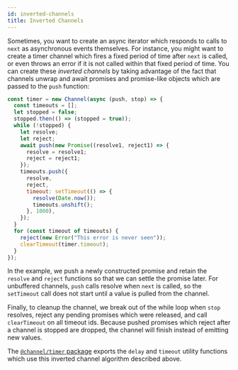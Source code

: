 ```yaml
---
id: inverted-channels
title: Inverted Channels
---
```


Sometimes, you want to create an async iterator which responds to calls to `next` as asynchronous events themselves. For instance, you might want to create a timer channel which fires a fixed period of time after `next` is called, or even throws an error if it is not called within that fixed period of time. You can create these *inverted channels* by taking advantage of the fact that channels unwrap and await promises and promise-like objects which are passed to the `push` function:


```js
const timer = new Channel(async (push, stop) => {
  const timeouts = [];
  let stopped = false;
  stopped.then(() => (stopped = true));
  while (!stopped) {
    let resolve;
    let reject;
    await push(new Promise((resolve1, reject1) => {
      resolve = resolve1;
      reject = reject1;
    });
    timeouts.push({
      resolve,
      reject,
      timeout: setTimeout(() => {
        resolve(Date.now());
        timeouts.unshift();
      }, 1000),
    });
  }
  for (const timeout of timeouts) {
    reject(new Error("This error is never seen"));
    clearTimeout(timer.timeout);
  }
});
```

In the example, we push a newly constructed promise and retain the `resolve` and `reject` functions so that we can settle the promise later. For unbuffered channels, `push` calls resolve when `next` is called, so the `setTimeout` call does not start until a value is pulled from the channel.

Finally, to cleanup the channel, we break out of the while loop when `stop` resolves, reject any pending promises which were released, and call `clearTimeout` on all timeout ids. Because pushed promises which reject after a channel is stopped are dropped, the channel will finish instead of emitting new values.

The [`@channel/timer` package](https://github.com/channeljs/channel/blob/master/packages/pubsub/src/index.ts) exports the `delay` and `timeout` utility functions which use this inverted channel algorithm described above.
